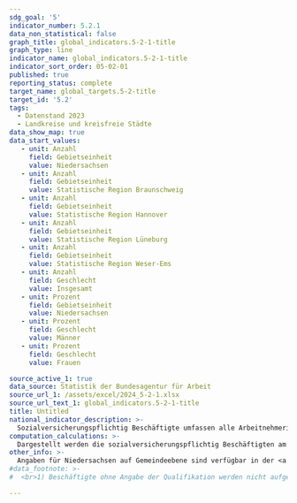 ```yaml
---
sdg_goal: '5'
indicator_number: 5.2.1
data_non_statistical: false
graph_title: global_indicators.5-2-1-title
graph_type: line
indicator_name: global_indicators.5-2-1-title
indicator_sort_order: 05-02-01
published: true
reporting_status: complete
target_name: global_targets.5-2-title
target_id: '5.2'
tags:
  - Datenstand 2023
  - Landkreise und kreisfreie Städte
data_show_map: true
data_start_values:
   - unit: Anzahl
     field: Gebietseinheit
     value: Niedersachsen
   - unit: Anzahl
     field: Gebietseinheit
     value: Statistische Region Braunschweig
   - unit: Anzahl 
     field: Gebietseinheit
     value: Statistische Region Hannover
   - unit: Anzahl  
     field: Gebietseinheit
     value: Statistische Region Lüneburg
   - unit: Anzahl  
     field: Gebietseinheit
     value: Statistische Region Weser-Ems
   - unit: Anzahl  
     field: Geschlecht
     value: Insgesamt
   - unit: Prozent
     field: Gebietseinheit
     value: Niedersachsen
   - unit: Prozent
     field: Geschlecht
     value: Männer
   - unit: Prozent
     field: Geschlecht
     value: Frauen

source_active_1: true
data_source: Statistik der Bundesagentur für Arbeit
source_url_1: /assets/excel/2024_5-2-1.xlsx
source_url_text_1: global_indicators.5-2-1-title
title: Untitled
national_indicator_description: >-
  Sozialversicherungspflichtig Beschäftigte umfassen alle Arbeitnehmerinnen und Arbeitnehmer, die krankenversicherungspflichtig, rentenversicherungspflichtig oder beitragspflichtig nach dem SGB III sind oder für die Beitragsanteile zu den gesetzlichen Rentenversicherungen zu leisten sind. Dazu gehören unter anderem auch Auszubildende.
computation_calculations: >-
  Dargestellt werden die sozialversicherungspflichtig Beschäftigten am 30. Juni eines Jahres, die im betrachteten Gebiet arbeiten, unabhängig ihres Wohnortes. Die Statistik der sozialversicherungspflichtig Beschäftigten der Bundesagentur für Arbeit beruht auf den Meldungen der Arbeitgeber zur Kranken-, Renten-, Pflege- und bzw. oder Arbeitslosenversicherung. Hier werden alle sozialversicherungspflichtig Beschäftigten Arbeitnehmerinnen und Arbeitnehmer (ca. 75 bis 80 Prozent aller abhängig Beschäftigten) erfasst. Von ihr nicht erfasst werden nicht sozialversicherungspflichtige Beamte, Selbständige, unbezahlt mithelfende Familienangehörige und ausschließlich geringfügig Beschäftigte.
other_info: >-
  Angaben für Niedersachsen auf Gemeindeebene sind verfügbar in der <a href="https://www1.nls.niedersachsen.de/statistik/default.asp" target="_blank">LSN-Online Datenbank</a> (Statistische Erhebung > 70A Beschäftigte, Pendler).
#data_footnote: >-
#  <br>1) Beschäftigte ohne Angabe der Qualifikation werden nicht aufgeführt; hoch = akademischer Abschluss (Bachelor, Diplom, #Magister, Master, Staatsexamen, Promotion); mittel = Abschluss einer anerkannten Berufsausbildung , Meister-/Techniker- oder #gleichwertiger Fachschulabschluss; niedrig = ohne abgeschlossene #Berufsausbildung																																									

---
```

